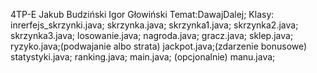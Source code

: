 4TP-E
Jakub Budziński
Igor Głowiński
Temat:DawajDalej;
Klasy:
    inrerfejs_skrzynki.java;
    skrzynka.java;
        skrzynka1.java;
        skrzynka2.java;
        skrzynka3.java;
    losowanie.java;
    nagroda.java;
    gracz.java;
    sklep.java;
    ryzyko.java;(podwajanie albo strata)
    jackpot.java;(zdarzenie bonusowe)
    statystyki.java;
    ranking.java;
    main.java;
    (opcjonalnie)
    manu.java;
    
  
    
    
